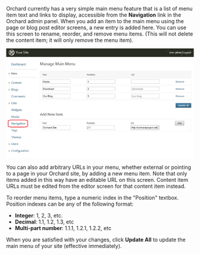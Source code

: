 
Orchard currently has a very simple main menu feature that is a list of menu item text and links to display, accessible from the **Navigation** link in the Orchard admin panel.  When you add an item to the main menu using the page or blog post editor screens, a new entry is added here.  You can use this screen to rename, reorder, and remove menu items. (This will not delete the content item; it will only remove the menu item).

![](../Upload/screenshots_675/manage_menu_675.png)

You can also add arbitrary URLs in your menu, whether external or pointing to a page in your Orchard site, by adding a new menu item.  Note that only items added in this way have an editable URL on this screen. Content item URLs must be edited from the editor screen for that content item instead.

To reorder menu items, type a numeric index in the "Position" textbox.  Position indexes can be any of the following format:

* **Integer**: 1, 2, 3, etc.
* **Decimal**: 1.1, 1.2, 1.3, etc
* **Multi-part number**: 1.1.1, 1.2.1, 1.2.2, etc

When you are satisfied with your changes, click **Update All** to update the main menu of your site (effective immediately).

